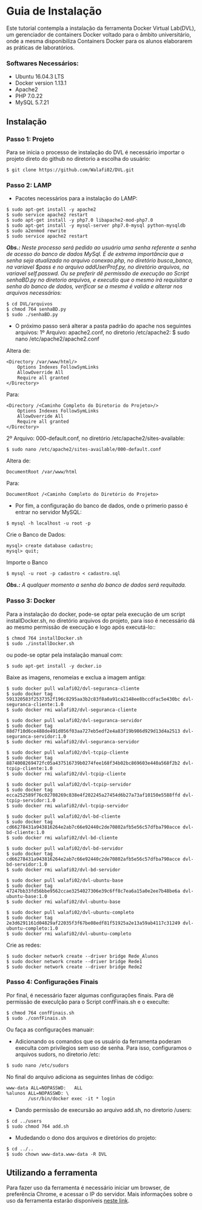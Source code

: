 # Guia de Instalação

Este tutorial contempla a instalação da ferramenta Docker Virtual Lab(DVL), um gerenciador de containers Docker voltado para o âmbito universitário, onde a mesma disponibiliza Containers Docker para os alunos elaborarem as práticas de laboratórios.

### Softwares Necessários:
- Ubuntu 16.04.3 LTS
- Docker version 1.13.1
- Apache2
- PHP 7.0.22
- MySQL 5.7.21

## Instalação

### Passo 1: Projeto
Para se inicia o processo de instalação do DVL é necessário importar o projeto direto do github no diretorio a escolha do usuário:
```
$ git clone https://github.com/Walafi02/DVL.git
```

### Passo 2: LAMP
- Pacotes necessários para a instalação do LAMP:
```
$ sudo apt-get install -y apache2
$ sudo service apache2 restart
$ sudo apt-get install -y php7.0 libapache2-mod-php7.0
$ sudo apt-get install -y mysql-server php7.0-mysql python-mysqldb
$ sudo a2enmod rewrite
$ sudo service apache2 restart
```

_**Obs.:** Neste processo será pedido ao usuário uma senha referente a senha de acesso do banco de dados MySql. É de extrema importância que a senha seja atualizada no arquivo conexao.php, no diretório busca_banco, na variavel $pass e no arquivo addUserProf.py, no diretório arquivos, na variavel self.passwd. Ou se preferir dê permissão de execução ao Script senhaBD.py no diretorio arquivos, e executio que o mesmo irá requisitar a senha do banco de dados, verificar se a mesma é valida e alterar nos arquivos necessários:_

```
$ cd DVL/arquivos
$ chmod 764 senhaBD.py
$ sudo ./senhaBD.py
```

- O próximo passo será alterar a pasta padrão do apache nos seguintes arquivos:
1º Arquivo: apache2.conf, no diretorio /etc/apache2:
	$ sudo nano /etc/apache2/apache2.conf

Altera de:
```
<Directory /var/www/html/>
	Options Indexes FollowSymLinks
   	AllowOverride All
   	Require all granted
</Directory>
```
Para:
```
<Directory /<Caminho Completo do Diretorio do Projeto>/>
	Options Indexes FollowSymLinks
	AllowOverride All
	Require all granted
</Directory>
```
2º Arquivo: 000-default.conf, no diretório /etc/apache2/sites-available:
```
$ sudo nano /etc/apache2/sites-available/000-default.conf
```

Altera de:
```
DocumentRoot /var/www/html
```
Para:
```
DocumentRoot /<Caminho Completo do Diretório do Projeto>
```

- Por fim, a configuração do banco de dados, onde o primerio passo é entrar no servidor MySQL:
```
$ mysql -h localhost -u root -p
```

Crie o Banco de Dados:
```
mysql> create database cadastro;
mysql> quit;
```

Importe o Banco
```
$ mysql -u root -p cadastro < cadastro.sql
```

_**Obs.:** A qualquer momento a senha do banco de dados será requitada._

### Passo 3: Docker
Para a instalação do docker, pode-se optar pela execução de um script installDocker.sh, no diretório arquivos do projeto, para isso é necessário dá ao mesmo permissão de execução e logo após executá-lo::
```
$ chmod 764 installDocker.sh
$ sudo ./installDocker.sh
```

ou pode-se optar pela instalação manual com:
```
$ sudo apt-get install -y docker.io
```

Baixe as imagens, renomeias e exclua a imagem antiga:
```
$ sudo docker pull walafi02/dvl-seguranca-cliente
$ sudo docker tag 591320583f2537352f196c8295aa3b2c83f8a0a91ca2148ee8bccdfac5e430bc dvl-seguranca-cliente:1.0
$ sudo docker rmi walafi02/dvl-seguranca-cliente

$ sudo docker pull walafi02/dvl-seguranca-servidor
$ sudo docker tag 88d7f10d6ce488de491d056f03aa727eb5edf2e4a83f19b986d929d13d4a2513 dvl-seguranca-servidor:1.0
$ sudo docker rmi walafi02/dvl-seguranca-servidor

$ sudo docker pull walafi02/dvl-tcpip-cliente
$ sudo docker tag 8874008269472fc05a437516739b0274fee168f34b02bc869603e440a568f2b2 dvl-tcpip-cliente:1.0
$ sudo docker rmi walafi02/dvl-tcpip-cliente

$ sudo docker pull walafi02/dvl-tcpip-servidor
$ sudo docker tag ecca252589f76c02708269c838e4f202245a27454d6b27a73af10150e5588ffd dvl-tcpip-servidor:1.0
$ sudo docker rmi walafi02/dvl-tcpip-servidor

$ sudo docker pull walafi02/dvl-bd-cliente
$ sudo docker tag cd66278431a943816264e2ab7c66e92440c2de70802afb5e56c57dfba790acce dvl-bd-cliente:1.0
$ sudo docker rmi walafi02/dvl-bd-cliente

$ sudo docker pull walafi02/dvl-bd-servidor
$ sudo docker tag cd66278431a943816264e2ab7c66e92440c2de70802afb5e56c57dfba790acce dvl-bd-servidor:1.0
$ sudo docker rmi walafi02/dvl-bd-servidor

$ sudo docker pull walafi02/dvl-ubuntu-base
$ sudo docker tag 47247bb33fd56bbe9562ccae3254027306e39c6ff8c7ea6a15a0e2ee7b48be6a dvl-ubuntu-base:1.0
$ sudo docker rmi walafi02/dvl-ubuntu-base

$ sudo docker pull walafi02/dvl-ubuntu-completo
$ sudo docker tag 2e3d6291161d04829af22035f3f67be08edf81f51925a2e13a59ab4117c31249 dvl-ubuntu-completo:1.0
$ sudo docker rmi walafi02/dvl-ubuntu-completo
```

Crie as redes:
```
$ sudo docker network create --driver bridge Rede_Alunos
$ sudo docker network create --driver bridge Rede1
$ sudo docker network create --driver bridge Rede2
```

### Passo 4: Configurações Finais
Por final, é necessário fazer algumas configurações finais. Para dê permissão de execulção para o Script confFinais.sh e o execulte:
```
$ chmod 764 confFinais.sh
$ sudo ./confFinais.sh
```

Ou faça as configurações manuair:
- Adicionando os comandos que os usuário da ferramenta poderam execulta com privilegios sem uso de senha. Para isso, configuramos o arquivos sudors, no diretorio /etc:
```
$ sudo nano /etc/sudors
```

No final do arquivo adiciona as seguintes linhas de código:
```
www-data ALL=NOPASSWD:   ALL
%alunos ALL=NOPASSWD: \
       	/usr/bin/docker exec -it * login
```

- Dando permissão de execursão ao arquivo add.sh, no diretorio /users:
```
$ cd ../users
$ sudo chmod 764 add.sh
```

- Mudedando o dono dos arquivos e diretórios do projeto:
```
$ cd ../..
$ sudo chown www-data.www-data -R DVL
```

## Utilizando a ferramenta

Para fazer uso da ferramenta é necessário iniciar um browser, de preferência Chrome, e acessar o IP do servidor. Mais informações sobre o uso da ferramenta estarão disponíveis [neste link](https://www.google.com.br/).

